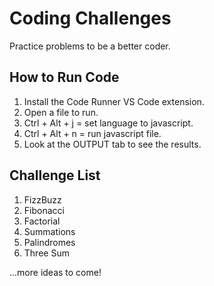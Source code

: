 # Coding Challenges

Practice problems to be a better coder.

## How to Run Code
1. Install the Code Runner VS Code extension.
2. Open a file to run.
3. Ctrl + Alt + j = set language to javascript.
4. Ctrl + Alt + n = run javascript file.
5. Look at the OUTPUT tab to see the results.

## Challenge List
1. FizzBuzz
2. Fibonacci
3. Factorial
4. Summations
5. Palindromes
6. Three Sum

...more ideas to come!
